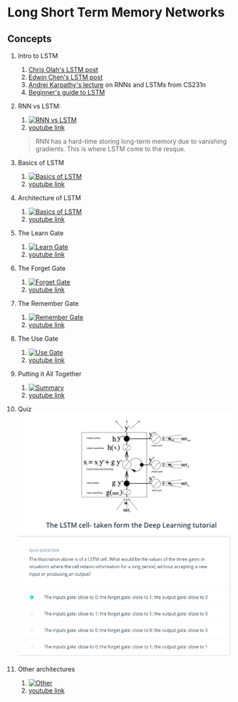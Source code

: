 # Long Short Term Memory Networks

## Concepts

1. Intro to LSTM
	1. [Chris Olah's LSTM post](http://colah.github.io/posts/2015-08-Understanding-LSTMs/)
	1. [Edwin Chen's LSTM post](http://blog.echen.me/2017/05/30/exploring-lstms/)
	1. [Andrej Karpathy's lecture](https://www.youtube.com/watch?v=iX5V1WpxxkY) on RNNs and LSTMs from CS231n
	1. [Beginner's guide to LSTM](https://skymind.ai/wiki/lstm)

1. RNN vs LSTM: 
	1. [![RNN vs LSTM](http://img.youtube.com/vi/70MgF-IwAr8/0.jpg)](http://www.youtube.com/watch?v=70MgF-IwAr8)
	1. [youtube link](https://www.youtube.com/watch?v=70MgF-IwAr8)
	> RNN has a hard-time storing long-term memory due to vanishing gradients. This is where LSTM come to the resque.

1. Basics of LSTM
	1. [![Basics of LSTM](http://img.youtube.com/vi/gjb68a4XsqE/0.jpg)](http://www.youtube.com/watch?v=gjb68a4XsqE)
	1. [youtube link](https://www.youtube.com/watch?v=gjb68a4XsqE)

1. Architecture of LSTM
	1. [![Basics of LSTM](http://img.youtube.com/vi/ycwthhdx8ws/0.jpg)](http://www.youtube.com/watch?v=ycwthhdx8ws)
	1. [youtube link](https://www.youtube.com/watch?time_continue=10&v=ycwthhdx8ws)

1. The Learn Gate
	1. [![Learn Gate](http://img.youtube.com/vi/aVHVI7ovbHY/0.jpg)](http://www.youtube.com/watch?v=aVHVI7ovbHY)
	1. [youtube link](https://www.youtube.com/watch?v=aVHVI7ovbHY)

1. The Forget Gate
	1. [![Forget Gate](http://img.youtube.com/vi/iWxpfxLUPSU/0.jpg)](http://www.youtube.com/watch?v=iWxpfxLUPSU)
	1. [youtube link](https://www.youtube.com/watch?v=iWxpfxLUPSU)

1. The Remember Gate
	1. [![Remember Gate](http://img.youtube.com/vi/0qlm86HaXuU/0.jpg)](http://www.youtube.com/watch?v=0qlm86HaXuU)
	1. [youtube link](https://www.youtube.com/watch?time_continue=1&v=0qlm86HaXuU)

1. The Use Gate
	1. [![Use Gate](http://img.youtube.com/vi/5Ifolm1jTdY/0.jpg)](http://www.youtube.com/watch?v=5Ifolm1jTdY)
	1. [youtube link](https://www.youtube.com/watch?v=5Ifolm1jTdY)

1. Putting it All Together
	1. [![Summary](http://img.youtube.com/vi/IF8FlKW-Zo0/0.jpg)](http://www.youtube.com/watch?v=IF8FlKW-Zo0)
	1. [youtube link](https://www.youtube.com/watch?time_continue=1&v=IF8FlKW-Zo0)

1. Quiz
	![LSTM Cell](images/lstm_cell.png)
	![LSTM Quiz](images/lstm_quiz.png)
1. Other architectures
	1. [![Other](http://img.youtube.com/vi/MsxFDuYlTuQ/0.jpg)](http://www.youtube.com/watch?v=MsxFDuYlTuQ)
	1. [youtube link](https://www.youtube.com/watch?time_continue=7&v=MsxFDuYlTuQ)




